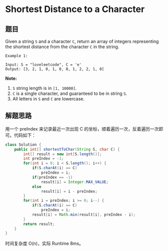 # Shortest Distance to a Character

## 题目

Given a string `S` and a character `C`, return an array of integers representing the shortest distance from the character `C` in the string.

```
Example 1:

Input: S = "loveleetcode", C = 'e'
Output: [3, 2, 1, 0, 1, 0, 0, 1, 2, 2, 1, 0]
```

**Note:**

1. `S` string length is in `[1, 10000]`.
2. `C` is a single character, and guaranteed to be in string `S`.
3. All letters in `S` and `C` are lowercase.

## 解题思路

用一个 preIndex 来记录最近一次出现 C 的坐标，顺着遍历一次，反着遍历一次即可。代码如下：

```java
class Solution {
    public int[] shortestToChar(String S, char C) {
        int[] result = new int[S.length()];
        int preIndex = -1;
        for(int i = 0; i < S.length(); i++) {
            if(S.charAt(i) == C)
                preIndex = i;
            if(preIndex == -1)
                result[i] = Integer.MAX_VALUE;
            else
                result[i] = i - preIndex;
        }
        for(int i = preIndex; i >= 0; i--) {
            if(S.charAt(i) == C)
                preIndex = i;
            result[i] = Math.min(result[i], preIndex - i);
        }
        return result;
    }
}
```

时间复杂度 O(n)，实际 Runtime 8ms。